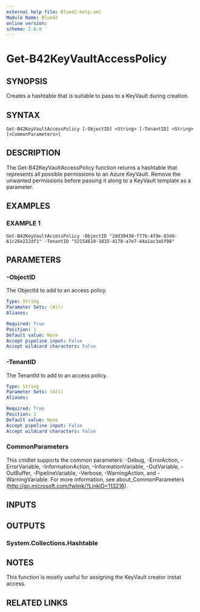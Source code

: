 ```yaml
---
external help file: Blue42-help.xml
Module Name: Blue42
online version:
schema: 2.0.0
---
```


# Get-B42KeyVaultAccessPolicy

## SYNOPSIS
Creates a hashtable that is suitable to pass to a KeyVault during creation.

## SYNTAX

```
Get-B42KeyVaultAccessPolicy [-ObjectID] <String> [-TenantID] <String> [<CommonParameters>]
```

## DESCRIPTION
The Get-B42KeyVaultAccessPolicy function returns a hashtable that represents all possible permissions to an Azure KeyVault.
Remove the unwanted permissions before passing it along to a KeyVault template as a parameter.

## EXAMPLES

### EXAMPLE 1
```
Get-B42KeyVaultAccessPolicy -ObjectID "2dd39430-f77b-4f9e-83dd-61c26e222df1" -TenantID "52154619-1815-4178-a7e7-44a1ac3a5f98"
```

## PARAMETERS

### -ObjectID
The ObjectId to add to an access policy.

```yaml
Type: String
Parameter Sets: (All)
Aliases:

Required: True
Position: 1
Default value: None
Accept pipeline input: False
Accept wildcard characters: False
```

### -TenantID
The TenantId to add to an access policy.

```yaml
Type: String
Parameter Sets: (All)
Aliases:

Required: True
Position: 2
Default value: None
Accept pipeline input: False
Accept wildcard characters: False
```

### CommonParameters
This cmdlet supports the common parameters: -Debug, -ErrorAction, -ErrorVariable, -InformationAction, -InformationVariable, -OutVariable, -OutBuffer, -PipelineVariable, -Verbose, -WarningAction, and -WarningVariable.
For more information, see about_CommonParameters (http://go.microsoft.com/fwlink/?LinkID=113216).

## INPUTS

## OUTPUTS

### System.Collections.Hashtable
## NOTES
This function is mostly useful for assigning the KeyVault creator instat access.

## RELATED LINKS
